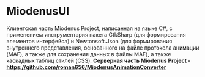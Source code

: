 # MiodenusUI
Клиентская часть Miodenus Project, написанная на языке C#, с применением инструментария пакета GtkSharp (для формирования элементов интерфейса) и Newtonsoft.Json (для формирования внутреннего представления, основанного на файле протокола анимации (MAF), а также для сохранения данных в файлы MAF), а также каскадных таблиц стилей (CSS).
<b/>Серверная часть Miodenus Project - https://github.com/roman656/MiodenusAnimationConverter
